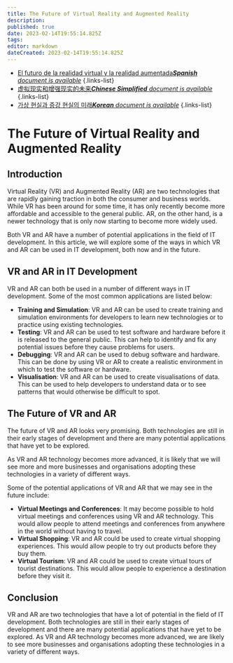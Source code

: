```yaml
---
title: The Future of Virtual Reality and Augmented Reality
description: 
published: true
date: 2023-02-14T19:55:14.825Z
tags: 
editor: markdown
dateCreated: 2023-02-14T19:55:14.825Z
---
```


- [El futuro de la realidad virtual y la realidad aumentada***Spanish** document is available*](/es/Knowledge-base/Common/the-future-of-virtual-reality-and-augmented-reality)
{.links-list}
- [虚拟现实和增强现实的未来***Chinese Simplified** document is available*](/zh/Knowledge-base/Common/the-future-of-virtual-reality-and-augmented-reality)
{.links-list}
- [가상 현실과 증강 현실의 미래***Korean** document is available*](/ko/Knowledge-base/Common/the-future-of-virtual-reality-and-augmented-reality)
{.links-list}


# The Future of Virtual Reality and Augmented Reality

## Introduction

Virtual Reality (VR) and Augmented Reality (AR) are two technologies that are rapidly gaining traction in both the consumer and business worlds. While VR has been around for some time, it has only recently become more affordable and accessible to the general public. AR, on the other hand, is a newer technology that is only now starting to become more widely used.

Both VR and AR have a number of potential applications in the field of IT development. In this article, we will explore some of the ways in which VR and AR can be used in IT development, both now and in the future.

## VR and AR in IT Development

VR and AR can both be used in a number of different ways in IT development. Some of the most common applications are listed below:

- **Training and Simulation**: VR and AR can be used to create training and simulation environments for developers to learn new technologies or to practice using existing technologies.
- **Testing**: VR and AR can be used to test software and hardware before it is released to the general public. This can help to identify and fix any potential issues before they cause problems for users.
- **Debugging**: VR and AR can be used to debug software and hardware. This can be done by using VR or AR to create a realistic environment in which to test the software or hardware.
- **Visualisation**: VR and AR can be used to create visualisations of data. This can be used to help developers to understand data or to see patterns that would otherwise be difficult to spot.

## The Future of VR and AR

The future of VR and AR looks very promising. Both technologies are still in their early stages of development and there are many potential applications that have yet to be explored.

As VR and AR technology becomes more advanced, it is likely that we will see more and more businesses and organisations adopting these technologies in a variety of different ways.

Some of the potential applications of VR and AR that we may see in the future include:

- **Virtual Meetings and Conferences**: It may become possible to hold virtual meetings and conferences using VR and AR technology. This would allow people to attend meetings and conferences from anywhere in the world without having to travel.
- **Virtual Shopping**: VR and AR could be used to create virtual shopping experiences. This would allow people to try out products before they buy them.
- **Virtual Tourism**: VR and AR could be used to create virtual tours of tourist destinations. This would allow people to experience a destination before they visit it.

## Conclusion

VR and AR are two technologies that have a lot of potential in the field of IT development. Both technologies are still in their early stages of development and there are many potential applications that have yet to be explored. As VR and AR technology becomes more advanced, we are likely to see more businesses and organisations adopting these technologies in a variety of different ways.